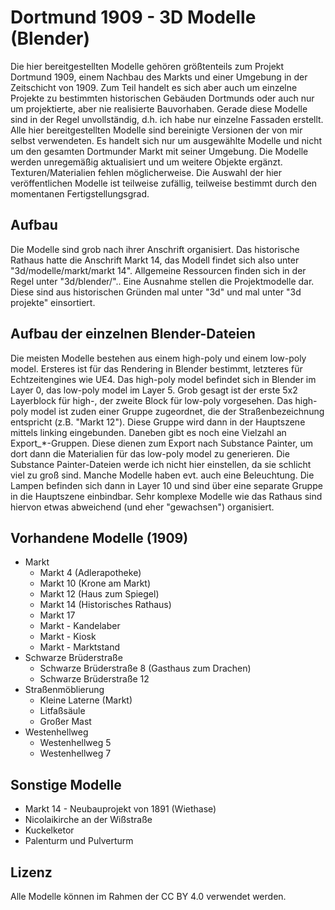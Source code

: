 # Dortmund 1909 - 3D Modelle (Blender)

Die hier bereitgestellten Modelle gehören größtenteils zum Projekt Dortmund 1909, einem Nachbau des Markts und einer Umgebung in der Zeitschicht von 1909. Zum Teil handelt es sich aber auch um einzelne Projekte zu bestimmten historischen Gebäuden Dortmunds oder auch nur um projektierte, aber nie realisierte Bauvorhaben. Gerade diese Modelle sind in der Regel unvollständig, d.h. ich habe nur einzelne Fassaden erstellt. 
Alle hier bereitgestellten Modelle sind bereinigte Versionen der von mir selbst verwendeten. Es handelt sich nur um ausgewählte Modelle und nicht um den gesamten Dortmunder Markt mit seiner Umgebung. Die Modelle werden unregemäßig aktualisiert und um weitere Objekte ergänzt. Texturen/Materialien fehlen möglicherweise. Die Auswahl der hier veröffentlichen Modelle ist teilweise zufällig, teilweise bestimmt durch den momentanen Fertigstellungsgrad.

## Aufbau
Die Modelle sind grob nach ihrer Anschrift organisiert. Das historische Rathaus hatte die Anschrift Markt 14, das Modell findet sich also unter "3d/modelle/markt/markt 14". Allgemeine Ressourcen finden sich in der Regel unter "3d/blender/"..
Eine Ausnahme stellen die Projektmodelle dar. Diese sind aus historischen Gründen mal unter "3d" und mal unter "3d projekte" einsortiert.

## Aufbau der einzelnen Blender-Dateien
Die meisten Modelle bestehen aus einem high-poly und einem low-poly model. Ersteres ist für das Rendering in Blender bestimmt, letzteres für Echtzeitengines wie UE4. Das high-poly model befindet sich in Blender im Layer 0, das low-poly model im Layer 5. Grob gesagt ist der erste 5x2 Layerblock für high-, der zweite Block für low-poly vorgesehen. Das high-poly model ist zuden einer Gruppe zugeordnet, die der Straßenbezeichnung entspricht (z.B. "Markt 12"). Diese Gruppe wird dann in der Hauptszene mittels linking eingebunden. Daneben gibt es noch eine Vielzahl an Export_*-Gruppen. Diese dienen zum Export nach Substance Painter, um dort dann die Materialien für das low-poly model zu generieren. Die Substance Painter-Dateien werde ich nicht hier einstellen, da sie schlicht viel zu groß sind.
Manche Modelle haben evt. auch eine Beleuchtung. Die Lampen befinden sich dann in Layer 10 und sind über eine separate Gruppe in die Hauptszene einbindbar.
Sehr komplexe Modelle wie das Rathaus sind hiervon etwas abweichend (und eher "gewachsen") organisiert.

## Vorhandene Modelle (1909)
* Markt
    * Markt 4 (Adlerapotheke)
    * Markt 10 (Krone am Markt)
    * Markt 12 (Haus zum Spiegel)
    * Markt 14 (Historisches Rathaus)
    * Markt 17
    * Markt - Kandelaber
    * Markt - Kiosk
    * Markt - Marktstand
* Schwarze Brüderstraße
    * Schwarze Brüderstraße 8 (Gasthaus zum Drachen)
    * Schwarze Brüderstraße 12
* Straßenmöblierung
    * Kleine Laterne (Markt)
    * Litfaßsäule
    * Großer Mast
* Westenhellweg
	* Westenhellweg 5
	* Westenhellweg 7

## Sonstige Modelle 
* Markt 14 - Neubauprojekt von 1891 (Wiethase)
* Nicolaikirche an der Wißstraße
* Kuckelketor
* Palenturm und Pulverturm

## Lizenz
Alle Modelle können im Rahmen der CC BY 4.0 verwendet werden.
